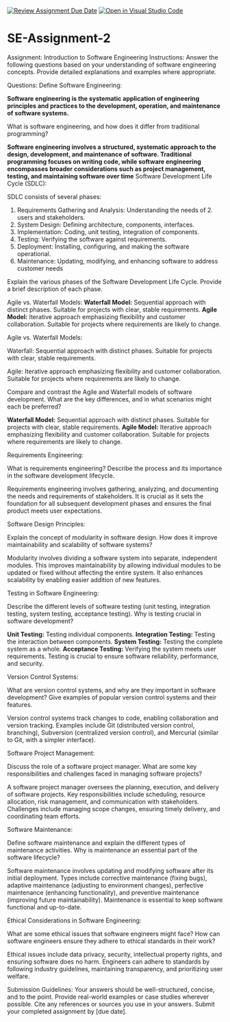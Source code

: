 [![Review Assignment Due Date](https://classroom.github.com/assets/deadline-readme-button-24ddc0f5d75046c5622901739e7c5dd533143b0c8e959d652212380cedb1ea36.svg)](https://classroom.github.com/a/-ucQIGTc)
[![Open in Visual Studio Code](https://classroom.github.com/assets/open-in-vscode-718a45dd9cf7e7f842a935f5ebbe5719a5e09af4491e668f4dbf3b35d5cca122.svg)](https://classroom.github.com/online_ide?assignment_repo_id=15234384&assignment_repo_type=AssignmentRepo)
# SE-Assignment-2
Assignment: Introduction to Software Engineering
Instructions:
Answer the following questions based on your understanding of software engineering concepts. Provide detailed explanations and examples where appropriate.

Questions:
Define Software Engineering:

**Software engineering is the systematic application of engineering principles and practices to the development, operation, and maintenance of software systems.**


What is software engineering, and how does it differ from traditional programming?

**Software engineering involves a structured, systematic approach to the design, development, and maintenance of software. Traditional programming focuses on writing code, while software engineering encompasses broader considerations such as project management, testing, and maintaining software over time**
Software Development Life Cycle (SDLC):

SDLC consists of several phases:
  1. Requirements Gathering and Analysis: Understanding the needs of 2. users and stakeholders.
  2. System Design: Defining architecture, components, interfaces.
  3. Implementation: Coding, unit testing, integration of components.
  4. Testing: Verifying the software against requirements.
  5. Deployment: Installing, configuring, and making the software   operational.
  6. Maintenance: Updating, modifying, and enhancing software to address customer needs

Explain the various phases of the Software Development Life Cycle. Provide a brief description of each phase.

Agile vs. Waterfall Models:
**Waterfall Model:** Sequential approach with distinct phases. Suitable for projects with clear, stable requirements.
**Agile Model:** Iterative approach emphasizing flexibility and customer collaboration. Suitable for projects where requirements are likely to change.

Agile vs. Waterfall Models:

  Waterfall: Sequential approach with distinct phases. Suitable for projects with clear, stable requirements.

  Agile: Iterative approach emphasizing flexibility and customer collaboration. Suitable for projects where requirements are likely to change.

Compare and contrast the Agile and Waterfall models of software development. What are the key differences, and in what scenarios might each be preferred?

**Waterfall Model:** Sequential approach with distinct phases. Suitable for projects with clear, stable requirements.
**Agile Model:** Iterative approach emphasizing flexibility and customer collaboration. Suitable for projects where requirements are likely to change.

Requirements Engineering:

What is requirements engineering? Describe the process and its importance in the software development lifecycle.

Requirements engineering involves gathering, analyzing, and documenting the needs and requirements of stakeholders. It is crucial as it sets the foundation for all subsequent development phases and ensures the final product meets user expectations.

Software Design Principles:

Explain the concept of modularity in software design. How does it improve maintainability and scalability of software systems?

Modularity involves dividing a software system into separate, independent modules. This improves maintainability by allowing individual modules to be updated or fixed without affecting the entire system. It also enhances scalability by enabling easier addition of new features.

Testing in Software Engineering:

Describe the different levels of software testing (unit testing, integration testing, system testing, acceptance testing). Why is testing crucial in software development?

**Unit Testing:** Testing individual components.
**Integration Testing:** Testing the interaction between components.
**System Testing:** Testing the complete system as a whole.
**Acceptance Testing:** Verifying the system meets user requirements.
 Testing is crucial to ensure software reliability, performance, and security.
 
 Version Control Systems:

What are version control systems, and why are they important in software development? Give examples of popular version control systems and their features.

Version control systems track changes to code, enabling collaboration and version tracking. Examples include Git (distributed version control, branching), Subversion (centralized version control), and Mercurial (similar to Git, with a simpler interface).

Software Project Management:

Discuss the role of a software project manager. What are some key responsibilities and challenges faced in managing software projects?

A software project manager oversees the planning, execution, and delivery of software projects. Key responsibilities include scheduling, resource allocation, risk management, and communication with stakeholders. Challenges include managing scope changes, ensuring timely delivery, and coordinating team efforts.

Software Maintenance:

Define software maintenance and explain the different types of maintenance activities. Why is maintenance an essential part of the software lifecycle?

Software maintenance involves updating and modifying software after its initial deployment. Types include corrective maintenance (fixing bugs), adaptive maintenance (adjusting to environment changes), perfective maintenance (enhancing functionality), and preventive maintenance (improving future maintainability). Maintenance is essential to keep software functional and up-to-date.

Ethical Considerations in Software Engineering:

What are some ethical issues that software engineers might face? How can software engineers ensure they adhere to ethical standards in their work?

Ethical issues include data privacy, security, intellectual property rights, and ensuring software does no harm. Engineers can adhere to standards by following industry guidelines, maintaining transparency, and prioritizing user welfare.

Submission Guidelines:
Your answers should be well-structured, concise, and to the point.
Provide real-world examples or case studies wherever possible.
Cite any references or sources you use in your answers.
Submit your completed assignment by [due date].
